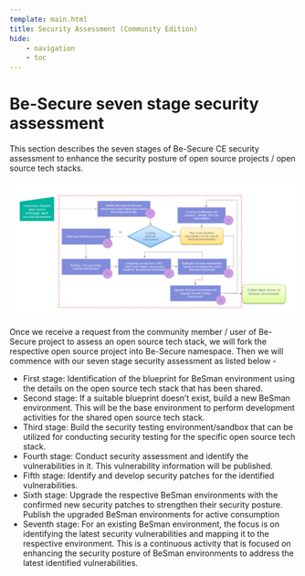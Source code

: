 ```yaml
---
template: main.html
title: Security Assessment (Community Edition)
hide: 
    - navigation
    - toc
---
```


<h1> Be-Secure seven stage security assessment </h1>

<p> This section describes the seven stages of Be-Secure CE security assessment to enhance the security posture of open source projects / open source tech stacks. </p>

![Security assessment](./assets/images/Enhance-BeSman.PNG)

<p> Once we receive a request from the community member / user of Be-Secure project to assess an open source tech stack, we will fork the respective open source project into Be-Secure namespace. Then we will commence with our seven stage security assessment as listed below - </p>

<ul>

<li> First stage: Identification of the blueprint for BeSman environment using the details on the open source tech stack that has been shared. </li>

<li> Second stage: If a suitable blueprint doesn’t exist, build a new BeSman environment. This will be the base environment to perform development activities for the shared open source tech stack. </li>

<li> Third stage: Build the security testing environment/sandbox that can be utilized for conducting security testing for the specific open source tech stack. </li>

<li> Fourth stage: Conduct security assessment and identify the vulnerabilities in it. This vulnerability information will be published. </li>

<li> Fifth stage: Identify and develop security patches for the identified vulnerabilities. </li>

<li> Sixth stage: Upgrade the respective BeSman environments with the confirmed new security patches to strengthen their security posture. Publish the upgraded BeSman environments for active consumption </li>

<li> Seventh stage: For an existing BeSman environment, the focus is on identifying the latest security vulnerabilities and mapping it to the respective environment. This is a continuous activity that is focused on enhancing the security posture of BeSman environments to address the latest identified vulnerabilities. </li>



